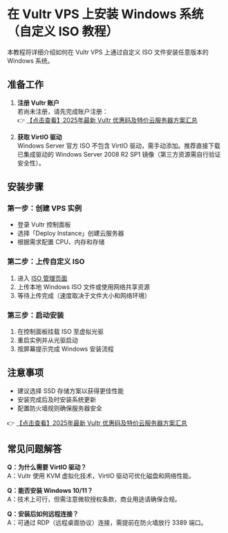 # 在 Vultr VPS 上安装 Windows 系统（自定义 ISO 教程）

本教程将详细介绍如何在 Vultr VPS 上通过自定义 ISO 文件安装任意版本的 Windows 系统。

## 准备工作

1. **注册 Vultr 账户**  
   若尚未注册，请先完成账户注册：  
   👉 [【点击查看】2025年最新 Vultr 优惠码及特价云服务器方案汇总](https://bit.ly/VuLtr)

2. **获取 VirtIO 驱动**  
   Windows Server 官方 ISO 不包含 VirtIO 驱动，需手动添加。推荐直接下载已集成驱动的 Windows Server 2008 R2 SP1 镜像（第三方资源需自行验证安全性）。

## 安装步骤

### 第一步：创建 VPS 实例
- 登录 Vultr 控制面板
- 选择「Deploy Instance」创建云服务器
- 根据需求配置 CPU、内存和存储

### 第二步：上传自定义 ISO
1. 进入 [ISO 管理页面](https://my.vultr.com/iso)
2. 上传本地 Windows ISO 文件或使用网络共享资源
3. 等待上传完成（速度取决于文件大小和网络环境）

### 第三步：启动安装
1. 在控制面板挂载 ISO 至虚拟光驱
2. 重启实例并从光驱启动
3. 按屏幕提示完成 Windows 安装流程

## 注意事项
- 建议选择 SSD 存储方案以获得更佳性能
- 安装完成后及时安装系统更新
- 配置防火墙规则确保服务器安全

👉 [【点击查看】2025年最新 Vultr 优惠码及特价云服务器方案汇总](https://bit.ly/VuLtr)

## 常见问题解答

**Q：为什么需要 VirtIO 驱动？**  
A：Vultr 使用 KVM 虚拟化技术，VirtIO 驱动可优化磁盘和网络性能。

**Q：能否安装 Windows 10/11？**  
A：技术上可行，但需注意微软授权条款，商业用途请确保合规。

**Q：安装后如何远程连接？**  
A：可通过 RDP（远程桌面协议）连接，需提前在防火墙放行 3389 端口。